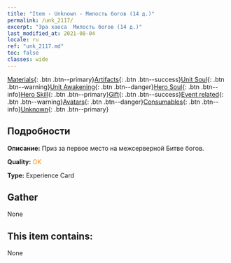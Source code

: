 ```yaml
---
title: "Item - Unknown - Милость богов (14 д.)"
permalink: /unk_2117/
excerpt: "Эра хаоса  Милость богов (14 д.)"
last_modified_at: 2021-08-04
locale: ru
ref: "unk_2117.md"
toc: false
classes: wide
---
```

 [Materials](/ItemsRU/){: .btn .btn--primary}[Artifacts](/ItemsRU/Artifacts/){: .btn .btn--success}[Unit Soul](/ItemsRU/UnitSoul/){: .btn .btn--warning}[Unit Awakening](/ItemsRU/UnitAwakening/){: .btn .btn--danger}[Hero Soul](/ItemsRU/HeroSoul/){: .btn .btn--info}[Hero Skill](/ItemsRU/HeroSkill/){: .btn .btn--primary}[Gift](/ItemsRU/Gift/){: .btn .btn--success}[Event related](/ItemsRU/Events/){: .btn .btn--warning}[Avatars](/ItemsRU/Avatars/){: .btn .btn--danger}[Consumables](/ItemsRU/Consumables/){: .btn .btn--info}[Unknown](/ItemsRU/Unknown/){: .btn .btn--primary}

## Подробности
 **Описание:** Приз за первое место на межсерверной Битве богов.

 **Quality:** <span style="color: #FF8C00">OK</span>

 **Type:** Experience Card

## Gather

  None

## This item contains:

  None


